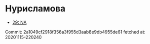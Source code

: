 # Нурисламова
- [29: NA](29.md)

Commit: 2a1049cf2918f356a3f955d3aab8e9db4955de61
 fetched at: 20201115-220240
